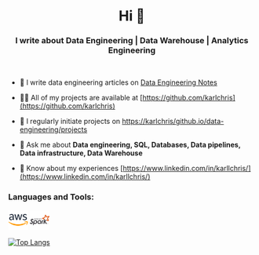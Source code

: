 <h1 align="center">Hi 👋</h1>
<h3 align="center">I write about Data Engineering | Data Warehouse | Analytics Engineering</h3>
<br>

- 🔭 I write data engineering articles on [Data Engineering Notes](https://karlchris.github.io/data-engineering/)

- 👨‍💻 All of my projects are available at [https://github.com/karlchris](https://github.com/karlchris)

- 📝 I regularly initiate projects on [https://karlchris/github.io/data-engineering/projects](https://karlchris.github.io/data-engineering/projects/)

- 💬 Ask me about **Data engineering, SQL, Databases, Data pipelines, Data infrastructure, Data Warehouse**

- 📄 Know about my experiences [https://www.linkedin.com/in/karllchris/](https://www.linkedin.com/in/karllchris/)

<h3 align="left">Languages and Tools:</h3>
<p align="left">
<a href="https://aws.amazon.com" target="_blank" rel="noreferrer"> <img src="https://raw.githubusercontent.com/devicons/devicon/master/icons/amazonwebservices/amazonwebservices-original-wordmark.svg" alt="aws" width="40" height="40"/></a>
<a href="https://spark.apache.org/" target="_blank" rel="noreferrer"> <img src="https://raw.githubusercontent.com/devicons/devicon/master/icons/apachespark/apachespark-original-wordmark.svg" alt="apache-spark" width="40" height="40"/></a>

[![Top Langs](https://github-readme-stats.vercel.app/api/top-langs/?username=karlchris&layout=donut)](https://github.com/anuraghazra/github-readme-stats)
